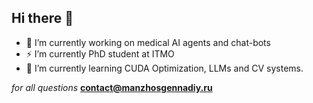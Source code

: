 ## Hi there 👋

- 🔭 I’m currently working on medical AI agents and chat-bots
- ⚡ I’m currently PhD student at ITMO
- 🌱 I’m currently learning CUDA Optimization, LLMs and CV systems.

_for all questions_ **contact@manzhosgennadiy.ru**
